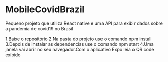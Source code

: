 # MobileCovidBrazil
Pequeno projeto que utiliza React native e uma API para exibir dados sobre a pandemia de covid19 no Brasil



1.Baixe o repositório 
2.Na pasta do projeto use o comando npm install
3.Depois de instalar as dependencias use o comando npm start
4.Uma janela vai abrir no seu navegador.Com o aplicativo Expo leia o QR code exibido
